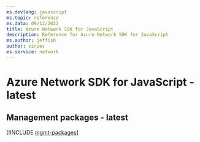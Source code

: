 ```yaml
---
ms.devlang: javascript
ms.topic: reference
ms.data: 09/12/2022
title: Azure Network SDK for JavaScript
description: Reference for Azure Network SDK for JavaScript
ms.author: jeffish
author: xirzec
ms.service: network
---
```

# Azure Network SDK for JavaScript - latest

## Management packages - latest
[!INCLUDE [mgmt-packages](network-mgmt-index.md)]